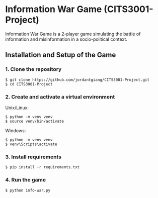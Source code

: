 # Information War Game (CITS3001-Project)
Information War Game is a 2-player game simulating the battle of information and misinformation in a socio-political context.

## Installation and Setup of the Game

### 1. Clone the repository

```
$ git clone https://github.com/jordantgiang/CITS3001-Project.git
$ cd CITS3001-Project
```

### 2. Create and activate a virtual environment

Unix/Linux:

```
$ python -m venv venv
$ source venv/bin/activate
```

Windows:

```
$ python -m venv venv
$ venv\Scripts\activate
```

### 3. Install requirements

```
$ pip install -r requirements.txt
```

### 4. Run the game

```
$ python info-war.py
```
